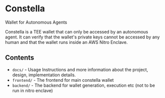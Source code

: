 # Constella

Wallet for Autonomous Agents

Constella is a TEE wallet that can only be accessed by an autonomous agent. It can verify that the wallet's private keys cannot be accessed by any human and that the wallet runs inside an AWS Nitro Enclave.

## Contents

- `docs/` - Usage Instructions and more information about the project, design, implementation details.
- `frontend/` - The frontend for main constella wallet
- `backend/` - The backend for wallet generation, execution etc (not to be run in nitro enclave)